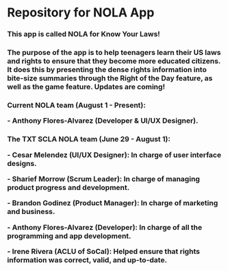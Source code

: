 # Repository for NOLA App
<h3> This app is called NOLA for Know Your Laws! </h3>
 <h3>The purpose of the app is to help teenagers learn their US laws and rights
 to ensure that they become more educated citizens. It does this by presenting
 the dense rights information into bite-size summaries through the Right of
 the Day feature, as well as the game feature. Updates are coming!
</h3>
<h3> Current NOLA team (August 1 - Present):
 <p> - Anthony Flores-Alvarez (Developer & UI/UX Designer). </p>
</h3>
<h3> The TXT SCLA NOLA team (June 29 - August 1):
 <p> - Cesar Melendez (UI/UX Designer): In charge of user interface designs. </p>
 <p> - Sharief Morrow (Scrum Leader): In charge of managing product progress and development.</p>
 <p> - Brandon Godinez (Product Manager): In charge of marketing and business.</p>
 <p> - Anthony Flores-Alvarez (Developer): In charge of all the programming and app development. </p>
 <p> - Irene Rivera (ACLU of SoCal): Helped ensure that rights information was correct, valid, and up-to-date. </p>
</h3>

